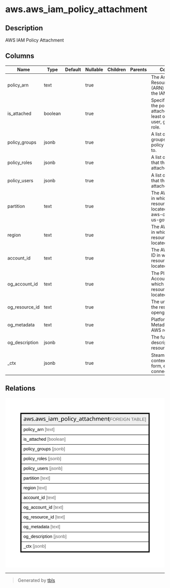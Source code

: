 # aws.aws_iam_policy_attachment

## Description

AWS IAM Policy Attachment

## Columns

| Name | Type | Default | Nullable | Children | Parents | Comment |
| ---- | ---- | ------- | -------- | -------- | ------- | ------- |
| policy_arn | text |  | true |  |  | The Amazon Resource Name (ARN) specifying the IAM policy. |
| is_attached | boolean |  | true |  |  | Specifies whether the policy is attached to at least one IAM user, group, or role. |
| policy_groups | jsonb |  | true |  |  | A list of IAM groups that the policy is attached to. |
| policy_roles | jsonb |  | true |  |  | A list of IAM roles that the policy is attached to. |
| policy_users | jsonb |  | true |  |  | A list of IAM users that the policy is attached to. |
| partition | text |  | true |  |  | The AWS partition in which the resource is located (aws, aws-cn, or aws-us-gov). |
| region | text |  | true |  |  | The AWS Region in which the resource is located. |
| account_id | text |  | true |  |  | The AWS Account ID in which the resource is located. |
| og_account_id | text |  | true |  |  | The Platform Account ID in which the resource is located. |
| og_resource_id | text |  | true |  |  | The unique ID of the resource in opengovernance. |
| og_metadata | text |  | true |  |  | Platform Metadata of the AWS resource. |
| og_description | jsonb |  | true |  |  | The full model description of the resource |
| _ctx | jsonb |  | true |  |  | Steampipe context in JSON form, e.g. connection_name. |

## Relations

![er](aws.aws_iam_policy_attachment.svg)

---

> Generated by [tbls](https://github.com/k1LoW/tbls)
